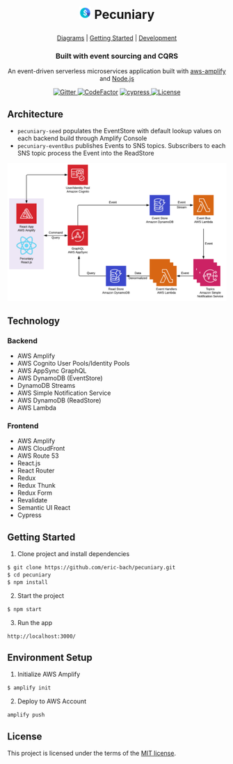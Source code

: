 <h1 align="center">
  <p align="center">
    <img src="diagrams/icon.png" height="28" width="28" alt="icon">
    Pecuniary
  </p>
</h1>

<p align="center">
  <a href="diagrams">Diagrams</a> |
  <a href="#getting-started">Getting Started</a> |
  <a href="#environment-setup">Development</a>
</p>

<h3 align="center">
  Built with event sourcing and CQRS
</h3>

<p align="center">
  An event-driven serverless microservices application built with <a href="https://github.com/aws/aws-amplify">aws-amplify</a> and <a href="https://nodejs.org">Node.js</a>
</p>

<p align="center">
  <a href="https://gitter.im/pecuniary/community">
    <img src="https://img.shields.io/gitter/room/pecuniary/community" alt="Gitter"/>
  </a>
  <a href="https://www.codefactor.io/repository/github/eric-bach/pecuniary"><img src="https://www.codefactor.io/repository/github/eric-bach/pecuniary/badge" alt="CodeFactor" /></a>
  <a href="https://cypress.io">
    <img src="https://img.shields.io/badge/cypress.io-tests-green.svg?style=flat-square" alt="cypress"/>
  </a>
  <a href="https://github.com/eric-bach/pecuniary/blob/master/LICENSE">
    <img src="https://img.shields.io/badge/license-MIT-green.svg" alt="License" />
  </a>
</p>

## Architecture

- `pecuniary-seed` populates the EventStore with default lookup values on each backend build through Amplify Console
- `pecuniary-eventBus` publishes Events to SNS topics. Subscribers to each SNS topic process the Event into the ReadStore

![Top Level](diagrams/toplevel.png)

## Technology

### Backend

- AWS Amplify
- AWS Cognito User Pools/Identity Pools
- AWS AppSync GraphQL
- AWS DynamoDB (EventStore)
- DynamoDB Streams
- AWS Simple Notification Service
- AWS DynamoDB (ReadStore)
- AWS Lambda

### Frontend

- AWS Amplify
- AWS CloudFront
- AWS Route 53
- React.js
- React Router
- Redux
- Redux Thunk
- Redux Form
- Revalidate
- Semantic UI React
- Cypress

## Getting Started

1. Clone project and install dependencies

```bash
$ git clone https://github.com/eric-bach/pecuniary.git
$ cd pecuniary
$ npm install
```

2. Start the project

```bash
$ npm start
```

3. Run the app

```
http://localhost:3000/
```

## Environment Setup

1. Initialize AWS Amplify

```bash
$ amplify init
```

2. Deploy to AWS Account

```
amplify push
```

## License

This project is licensed under the terms of the [MIT license](/LICENSE).

